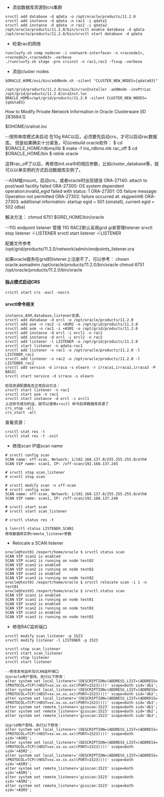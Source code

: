 


- 添加数据库资源到crs集群

```
srvctl add database -d qdata -o /opt/oracle/products/11.2.0
srvctl add instance -d qdata -n rac1 -i qdata1
srvctl add instance -d qdata -n rac2 -i qdata2
/opt/oracle/products/11.2.0/bin/srvctl enable database -d qdata
/opt/oracle/products/11.2.0/bin/srvctl start database -d qdata
```

- 检查rac的网络

```
runcluvfy.sh comp nodecon -i <network-interface> -n <racnode1>,<racnode2>,<racnode3> -verbose
./runcluvfy.sh stage -pre crsinst -n rac1,rac2 -fixup -verbose
```

- 添加cluster nodes

```
$ORACLE_HOME/oui/bin/addNode.sh -silent "CLUSTER_NEW_NODES={qdata03}"

/opt/grid/products/11.2.0/oui/bin/runInstaller -addNode -invPtrLoc /opt/grid/products/11.2.0/oraInst.loc ORACLE_HOME=/opt/grid/products/11.2.0 -silent CLUSTER_NEW_NODES={qdata03}
```


How to Modify Private Network Information in Oracle Clusterware [ID 283684.1]


$OHOME/oraInst.loc

--按照单库模式来启动
在10g RAC以后，必须要先启动crs，才可以启动rac数据库。
但是如果确实十分紧急，可以rebuild oracle软件：
$ cd $ORACLE_HOME/rdbms/lib
$ make -f ins_rdbms.mk rac_off
$ cd $ORACLE_HOME/bin
$ relink oracle

这样rac_off了以后，再修改init.ora中的相应参数，比如cluster_database等，就可以以单实例的方式启动数据库实例了。




--ASM能mount，启动crs，或者oracle时出现错误
ORA-27140: attach to post/wait facility failed
ORA-27300: OS system dependent operation:invalid_egid failed with status: 1
ORA-27301: OS failure message: Operation not permitted
ORA-27302: failure occurred at: skgpwinit6
ORA-27303: additional information: startup egid = 501 (oinstall), current egid = 502 (dba)

解决方法：
chmod 6751 $GRID_HOME/bin/oracle

--11G endpoint listener 管理
11G RAC2默认采用grid gi来管理listener
srvctl stop listener -l LISTENER
srvctl start listener -l LISTENER

配置文件参考
/opt/grid/products/11.2.0/network/admin/endpoints_listener.ora

如果oracle服务在grid的listener上注册不了，可以参考：
chown oracle.asmadmin /opt/oracle/products/11.2.0/bin/oracle
chmod 6751 /opt/oracle/products/11.2.0/bin/oracle

#### 独占模式启动CRS

```
crsctl start crs -excl -nocrs
```


#### srvctl命令相关

```
instance,ASM,database,listener资源。
srvctl add database -d orcl -o /opt/oracle/products/11.2.0
srvctl add asm -n rac2 -i +ASM2 -o /opt/grid/products/11.2.0
srvctl add asm -n rac1 -i +ASM1 -o /opt/grid/products/11.2.0
srvctl add instance -d orcl -i orcl1 -n rac1
srvctl add instance -d orcl -i orcl2 -n rac2
srvctl add listener -l LISTENER -o /opt/grid/products/11.2.0
srvctl start listener -n qdata-rac1
srvctl add listener -n rac1 -o /opt/oracle/products/11.2.0 -l LISTENER_rac1
srvctl add listener -n rac2 -o /opt/oracle/products/11.2.0 -l LISTENER_rac2
srvctl add service -d irraca -s elearn -r irraca1,irraca2,irraca3 -P BASIC
srvctl start service -d irraca -s elearn

检验资源配置能否正常启动方法：
srvctl start listener -n rac1
srvctl start asm -n rac1
srvctl start instance -d orcl -i orcl1
上述命令成功的话，就可以使用crsctl 命令启停数据库资源了
crs_stop -all
crs_start -all
```

查看资源：

```
crsctl stat res -t
crsctl stat res -t -init
```

- 修改scan IP或scan name

```
# srvctl config scan
SCAN name: xff-scan, Network: 1/192.168.137.0/255.255.255.0/eth0
SCAN VIP name: scan1, IP: /xff-scan/192.168.137.245

# srvctl stop scan_listener
# srvctl stop scan

# srvctl modify scan -n xff-scan
# srvctl config scan
SCAN name: xff-scan, Network: 1/192.168.137.0/255.255.255.0/eth0
SCAN VIP name: scan1, IP: /xff-scan/192.168.137.248

# srvctl start scan
# srvctl start scan_listener

# crsctl status res -t

$ lsnrctl status LISTENER_SCAN1
修改数据库实例remote_listener参数
```

- Relocate a SCAN listener

```
oracle@test01 /export/home/oracle $ srvctl status scan
SCAN VIP scan1 is enabled
SCAN VIP scan1 is running on node test02
SCAN VIP scan2 is enabled
SCAN VIP scan2 is running on node test02
SCAN VIP scan3 is enabled
SCAN VIP scan3 is running on node test02
oracle@test01 /export/home/oracle $ srvctl relocate scan -i 1 -n test01
oracle@test01 /export/home/oracle $ srvctl status scan
SCAN VIP scan1 is enabled
SCAN VIP scan1 is running on node test01
SCAN VIP scan2 is enabled
SCAN VIP scan2 is running on node test02
SCAN VIP scan3 is enabled
SCAN VIP scan3 is running on node test02
```


- 修改RAC监听端口

```
srvctl modify scan_listener -p 1523
srvctl modify listener -l LISTENER -p 1523

srvctl stop scan_listener
srvctl start scan_listener
srvctl stop listener
srvctl start listener

--修改本地监听及SCAN监听端口
以oracle用户登陆，执行以下修改：
alter system set local_listener='(DESCRIPTION=(ADDRESS_LIST=(ADDRESS=(PROTOCOL=TCP)(HOST=xx.xx.xx.xx)(PORT=1523))))' scope=both sid='db1';
alter system set local_listener='(DESCRIPTION=(ADDRESS_LIST=(ADDRESS=(PROTOCOL=TCP)(HOST=xx.xx.xx.xx)(PORT=1523))))' scope=both sid='db2';
alter system set local_listener='(DESCRIPTION=(ADDRESS_LIST=(ADDRESS=(PROTOCOL=TCP)(HOST=xx.xx.xx.xx)(PORT=1523))))' scope=both sid='db3';
alter system set remote_listener='gisscan:1523' scope=both sid='db1';
alter system set remote_listener='gisscan:1523' scope=both sid='db2';
alter system set remote_listener='gisscan:1523' scope=both sid='db3';

以grid用户登陆，执行以下修改：
alter system set local_listener='(DESCRIPTION=(ADDRESS_LIST=(ADDRESS=(PROTOCOL=TCP)(HOST=xx.xx.xx.xx)(PORT=1523))))' scope=both sid='+ASM1';
alter system set local_listener='(DESCRIPTION=(ADDRESS_LIST=(ADDRESS=(PROTOCOL=TCP)(HOST=xx.xx.xx.xx)(PORT=1523))))' scope=both sid='+ASM2';
alter system set local_listener='(DESCRIPTION=(ADDRESS_LIST=(ADDRESS=(PROTOCOL=TCP)(HOST=xx.xx.xx.xx)(PORT=1523))))' scope=both sid='+ASM3';
alter system set remote_listener='gisscan:1523' scope=both sid='+ASM1';
alter system set remote_listener='gisscan:1523' scope=both sid='+ASM2';
alter system set remote_listener='gisscan:1523' scope=both sid='+ASM3';
```
